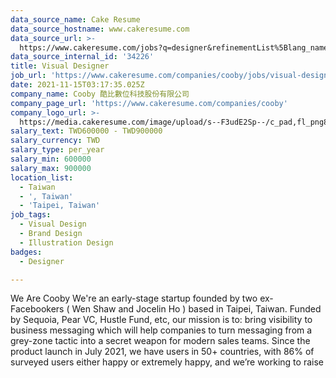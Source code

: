 ```yaml
---
data_source_name: Cake Resume
data_source_hostname: www.cakeresume.com
data_source_url: >-
  https://www.cakeresume.com/jobs?q=designer&refinementList%5Blang_name%5D%5B0%5D=English&refinementList%5Bsalary_type%5D=per_year
data_source_internal_id: '34226'
title: Visual Designer
job_url: 'https://www.cakeresume.com/companies/cooby/jobs/visual-designer-b24dc6'
date: 2021-11-15T03:17:35.025Z
company_name: Cooby 酷比數位科技股份有限公司
company_page_url: 'https://www.cakeresume.com/companies/cooby'
company_logo_url: >-
  https://media.cakeresume.com/image/upload/s--F3udE2Sp--/c_pad,fl_png8,h_200,w_200/v1633514897/m4n9qojrudybbl0zvkte.png
salary_text: TWD600000 - TWD900000
salary_currency: TWD
salary_type: per_year
salary_min: 600000
salary_max: 900000
location_list:
  - Taiwan
  - ', Taiwan'
  - 'Taipei, Taiwan'
job_tags:
  - Visual Design
  - Brand Design
  - Illustration Design
badges:
  - Designer

---
```


We Are Cooby We're an early-stage startup founded by two ex-Facebookers ( Wen Shaw and Jocelin Ho ) based in Taipei, Taiwan. Funded by Sequoia, Pear VC, Hustle Fund, etc, our mission is to: bring visibility to business messaging which will help companies to turn messaging from a grey-zone tactic into a secret weapon for modern sales teams. Since the product launch in July 2021, we have users in 50+ countries, with 86% of surveyed users either happy or extremely happy, and we’re working to raise 
